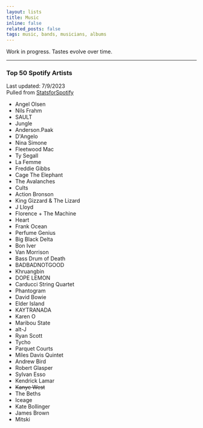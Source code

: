 ```yaml
---
layout: lists
title: Music
inline: false
related_posts: false
tags: music, bands, musicians, albums
---
```


Work in progress. Tastes evolve over time.  

***

### Top 50 Spotify Artists  

Last updated: 7/9/2023  
Pulled from [StatsforSpotify](https://www.statsforspotify.com/)

- Angel Olsen
- Nils Frahm
- SAULT
- Jungle
- Anderson.Paak
- D'Angelo
- Nina Simone
- Fleetwood Mac
- Ty Segall
- La Femme
- Freddie Gibbs
- Cage The Elephant
- The Avalanches
- Cults
- Action Bronson
- King Gizzard & The Lizard
- J Lloyd
- Florence + The Machine
- Heart
- Frank Ocean
- Perfume Genius
- Big Black Delta
- Bon Iver
- Van Morrison
- Bass Drum of Death
- BADBADNOTGOOD
- Khruangbin
- DOPE LEMON
- Carducci String Quartet
- Phantogram
- David Bowie
- Elder Island
- KAYTRANADA
- Karen O
- Maribou State
- alt-J
- Ryan Scott
- Tycho
- Parquet Courts
- Miles Davis Quintet
- Andrew Bird
- Robert Glasper
- Sylvan Esso
- Kendrick Lamar
- ~~Kanye West~~
- The Beths
- Iceage
- Kate Bollinger
- James Brown
- Mitski


